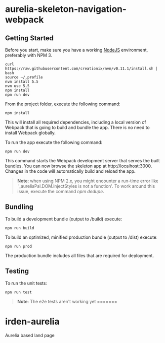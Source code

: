 # aurelia-skeleton-navigation-webpack

## Getting Started

Before you start, make sure you have a working [NodeJS](http://nodejs.org/) environment, preferably with NPM 3.
```shell
curl https://raw.githubusercontent.com/creationix/nvm/v0.11.1/install.sh | bash
source ~/.profile
nvm install 5.5
nvm use 5.5
npm install 
npm run dev
```

From the project folder, execute the following command:

```shell
npm install
```

This will install all required dependencies, including a local version of Webpack that is going to
build and bundle the app. There is no need to install Webpack globally.

To run the app execute the following command:

```shell
npm run dev
```

This command starts the Webpack development server that serves the built bundles.
You can now browse the skeleton app at http://localhost:3000. Changes in the code
will automatically build and reload the app.

> **Note**: when using NPM 2.x, you might encounter a run-time error like '_aureliaPal.DOM.injectStyles is not a function'.
To work around this issue, execute the command *npm dedupe*.

## Bundling

To build a development bundle (output to /build) execute:

```shell
npm run build
```

To build an optimized, minified production bundle (output to /dist) execute:

```shell
npm run prod
```

The production bundle includes all files that are required for deployment.

## Testing
To run the unit tests:

```shell
npm run test
```

> **Note**: The e2e tests aren't working yet
=======
# irden-aurelia
Aurelia based land page
